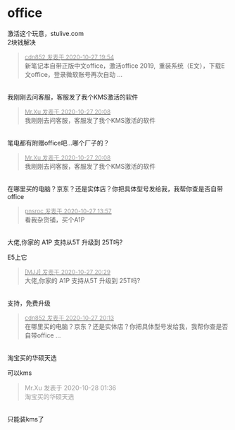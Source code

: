 # office


激活这个玩意，stulive.com<br />
2块钱解决

<div class="quote"><blockquote><font size="2"><a href="https://www.hostloc.com/forum.php?mod=redirect&amp;goto=findpost&amp;pid=9360862&amp;ptid=758961" target="_blank"><font color="#999999">cdn852 发表于 2020-10-27 19:54</font></a></font><br />
新笔记本自带正版中文office，激活office 2019,&nbsp;&nbsp;重装系统（E文），下载E文office，登录微软账号再次自动 ...</blockquote></div><br />
我刚刚去问客服，客服发了我个KMS激活的软件

<div class="quote"><blockquote><font size="2"><a href="https://www.hostloc.com/forum.php?mod=redirect&amp;goto=findpost&amp;pid=9360920&amp;ptid=758961" target="_blank"><font color="#999999">Mr.Xu 发表于 2020-10-27 20:08</font></a></font><br />
我刚刚去问客服，客服发了我个KMS激活的软件</blockquote></div><br />
笔电都有附赠office吧...哪个厂子的？

<div class="quote"><blockquote><font size="2"><a href="https://www.hostloc.com/forum.php?mod=redirect&amp;goto=findpost&amp;pid=9360920&amp;ptid=758961" target="_blank"><font color="#999999">Mr.Xu 发表于 2020-10-27 20:08</font></a></font><br />
我刚刚去问客服，客服发了我个KMS激活的软件</blockquote></div><br />
在哪里买的电脑？京东？还是实体店？你把具体型号发给我，我帮你查是否自带office

<div class="quote"><blockquote><font size="2"><a href="https://www.hostloc.com/forum.php?mod=redirect&amp;goto=findpost&amp;pid=9358930&amp;ptid=758961" target="_blank"><font color="#999999">pnsroc 发表于 2020-10-27 13:57</font></a></font><br />
看我杂货铺，买个A1P</blockquote></div><br />
大佬,你家的 A1P 支持从5T 升级到 25T吗?<img id="aimg_hiPc9" onclick="zoom(this, this.src, 0, 0, 0)" class="zoom" src="https://cdn.jsdelivr.net/gh/hishis/forum-master/public/images/patch.gif" onmouseover="img_onmouseoverfunc(this)" onload="thumbImg(this)" border="0" alt="" />

E5上它<img src="static/image/smiley/default/lol.gif" smilieid="12" border="0" alt="" />

<div class="quote"><blockquote><font size="2"><a href="https://www.hostloc.com/forum.php?mod=redirect&amp;goto=findpost&amp;pid=9361038&amp;ptid=758961" target="_blank"><font color="#999999">[MJJ] 发表于 2020-10-27 20:29</font></a></font><br />
大佬,你家的 A1P 支持从5T 升级到 25T吗?</blockquote></div><br />
支持，免费升级

<div class="quote"><blockquote><font size="2"><a href="https://www.hostloc.com/forum.php?mod=redirect&amp;goto=findpost&amp;pid=9360958&amp;ptid=758961" target="_blank"><font color="#999999">cdn852 发表于 2020-10-27 20:13</font></a></font><br />
在哪里买的电脑？京东？还是实体店？你把具体型号发给我，我帮你查是否自带office ...</blockquote></div><br />
淘宝买的华硕天选

可以kms

<div class="quote"><blockquote><font color="#999999">Mr.Xu 发表于 2020-10-28 01:36</font><br />
<font color="#999999">淘宝买的华硕天选</font></blockquote></div><br />
只能装kms了
